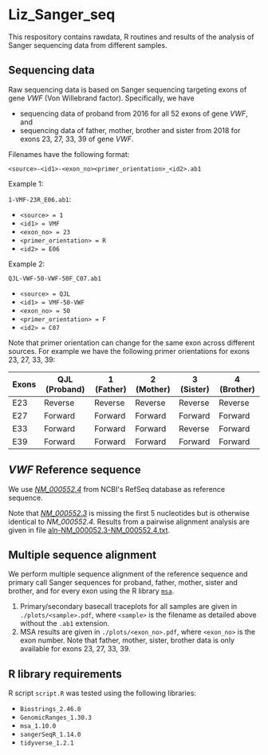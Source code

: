 # Liz_Sanger_seq

This respository contains rawdata, R routines and results of the analysis of Sanger sequencing data from different samples.

## Sequencing data

Raw sequencing data is based on Sanger sequencing targeting exons of gene *VWF* (Von Willebrand factor). Specifically, we have

  * sequencing data of proband from 2016 for all 52 exons of gene *VWF*, and
  * sequencing data of father, mother, brother and sister from 2018 for exons 23, 27, 33, 39 of gene *VWF*.

Filenames have the following format:

````
<source>-<id1>-<exon_no><primer_orientation>_<id2>.ab1
````

Example 1:

`1-VMF-23R_E06.ab1`:

  * `<source> = 1`
  * `<id1> = VMF`
  * `<exon_no> = 23`
  * `<primer_orientation> = R`
  * `<id2> = E06`

Example 2:

`QJL-VWF-50-VWF-50F_C07.ab1`

  * `<source> = QJL`
  * `<id1> = VMF-50-VWF`
  * `<exon_no> = 50`
  * `<primer_orientation> = F`
  * `<id2> = C07`

Note that primer orientation can change for the same exon across different sources. For example we have the following primer orientations for exons 23, 27, 33, 39:


Exons | QJL (Proband) | 1 (Father) | 2 (Mother) | 3 (Sister) | 4 (Brother)
------ | ------- | ------ | ------ | ------ | -------
E23 | Reverse | Reverse | Reverse | Reverse | Reverse
E27 | Forward | Forward | Forward | Forward | Forward
E33 | Forward | Forward | Forward | Reverse | Forward
E39 | Forward | Forward | Forward | Forward | Forward


## *VWF* Reference sequence

We use [*NM_000552.4*](https://www.ncbi.nlm.nih.gov/nuccore/NM_000552) from NCBI's RefSeq database as reference sequence.

Note that [*NM_000552.3*](https://www.ncbi.nlm.nih.gov/nuccore/NM_000552.3) is missing the first 5 nucleotides but is otherwise identical to *NM_000552.4*. Results from a pairwise alignment analysis are given in file [aln-NM_000052.3-NM_000552.4.txt](aln-NM_000052.3-NM_000552.4.txt).


## Multiple sequence alignment

We perform multiple sequence alignment of the reference sequence and primary call Sanger sequences for proband, father, mother, sister and brother, and for every exon using the R library [`msa`](https://bioconductor.org/packages/release/bioc/html/msa.html).

  1. Primary/secondary basecall traceplots for all samples are given in `./plots/<sample>.pdf`, where `<sample>` is the filename as detailed above without the `.ab1` extension.  
  2. MSA results are given in `./plots/<exon_no>.pdf`, where `<exon_no>` is the exon number. Note that father, mother, sister, brother data is only available for exons 23, 27, 33, 39.


## R library requirements

R script `script.R` was tested using the following libraries:

  * `Biostrings_2.46.0`
  * `GenomicRanges_1.30.3`
  * `msa_1.10.0`
  * `sangerSeqR_1.14.0`
  * `tidyverse_1.2.1`

